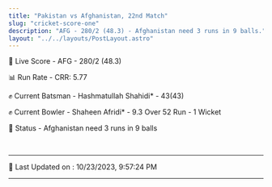```yaml
---
title: "Pakistan vs Afghanistan, 22nd Match"
slug: "cricket-score-one"
description: "AFG - 280/2 (48.3) - Afghanistan need 3 runs in 9 balls."
layout: "../../layouts/PostLayout.astro"
---
```


🔴 Live Score - AFG - 280/2 (48.3)  

📊 Run Rate - CRR: 5.77  

✊ Current Batsman - Hashmatullah Shahidi* - 43(43)  

✊ Current Bowler - Shaheen Afridi* - 9.3 Over 52 Run - 1 Wicket  

📑 Status - Afghanistan need 3 runs in 9 balls

<br />

***

📝 Last Updated on : 10/23/2023, 9:57:24 PM

***

